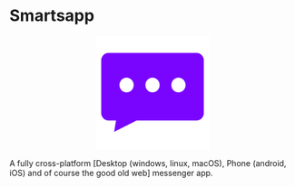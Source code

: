 # Smartsapp

<div align="center">
    <img src="./readme_img/logo.svg" style="width: 200px" />
</div>

A fully cross-platform [Desktop (windows, linux, macOS), Phone (android, iOS) and of course the good old web] messenger app.

